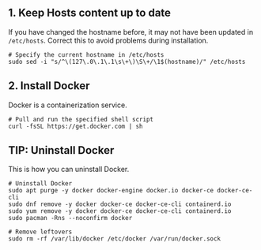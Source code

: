 ## 1. Keep Hosts content up to date

If you have changed the hostname before, it may not have been updated in `/etc/hosts`. Correct this to avoid problems during installation.

```shell
# Specify the current hostname in /etc/hosts
sudo sed -i "s/^\(127\.0\.1\.1\s\+\)\S\+/\1$(hostname)/" /etc/hosts
```

## 2. Install Docker

Docker is a containerization service.

```shell
# Pull and run the specified shell script
curl -fsSL https://get.docker.com | sh
```

## TIP: Uninstall Docker

This is how you can uninstall Docker.

```shell
# Uninstall Docker
sudo apt purge -y docker docker-engine docker.io docker-ce docker-ce-cli
sudo dnf remove -y docker docker-ce docker-ce-cli containerd.io
sudo yum remove -y docker docker-ce docker-ce-cli containerd.io
sudo pacman -Rns --noconfirm docker

# Remove leftovers
sudo rm -rf /var/lib/docker /etc/docker /var/run/docker.sock
```
